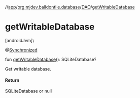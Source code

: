 //[app](../../../index.md)/[org.mjdev.balldontlie.database](../index.md)/[DAO](index.md)/[getWritableDatabase](get-writable-database.md)

# getWritableDatabase

[androidJvm]\

@[Synchronized](https://kotlinlang.org/api/latest/jvm/stdlib/kotlin.jvm/-synchronized/index.html)

fun [getWritableDatabase](get-writable-database.md)(): SQLiteDatabase?

Get writable database.

#### Return

SQLiteDatabase or null
